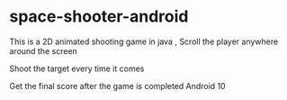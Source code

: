 # space-shooter-android
This is a 2D animated shooting game in java ,
Scroll the player anywhere around the screen

Shoot the target every time it comes

Get the final score after the game is completed
Android 10

